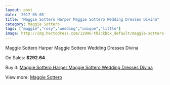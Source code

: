 ```yaml
---
layout: post
date: '2017-05-05'
title: "Maggie Sottero Harper Maggie Sottero Wedding Dresses Divina"
category: Maggie Sottero
tags: ["maggie","rosy","wedding","unique","little"]
image: http://img.hectodress.com/12996-thickbox_default/maggie-sottero-harper-maggie-sottero-wedding-dresses-divina.jpg
---
```

Maggie Sottero Harper Maggie Sottero Wedding Dresses Divina

On Sales: **$292.64**
<a href="https://www.hectodress.com/maggie-sottero/6337-maggie-sottero-harper-maggie-sottero-wedding-dresses-divina.html"><amp-img layout="responsive" width="600" height="600" src="//img.hectodress.com/12996-thickbox_default/maggie-sottero-harper-maggie-sottero-wedding-dresses-divina.jpg" alt="Maggie Sottero Harper Maggie Sottero Wedding Dresses Divina 0" /></a>
<a href="https://www.hectodress.com/maggie-sottero/6337-maggie-sottero-harper-maggie-sottero-wedding-dresses-divina.html"><amp-img layout="responsive" width="600" height="600" src="//img.hectodress.com/12997-thickbox_default/maggie-sottero-harper-maggie-sottero-wedding-dresses-divina.jpg" alt="Maggie Sottero Harper Maggie Sottero Wedding Dresses Divina 1" /></a>

Buy it: [Maggie Sottero Harper Maggie Sottero Wedding Dresses Divina](https://www.hectodress.com/maggie-sottero/6337-maggie-sottero-harper-maggie-sottero-wedding-dresses-divina.html "Maggie Sottero Harper Maggie Sottero Wedding Dresses Divina")

View more: [Maggie Sottero](https://www.hectodress.com/109-maggie-sottero "Maggie Sottero")
